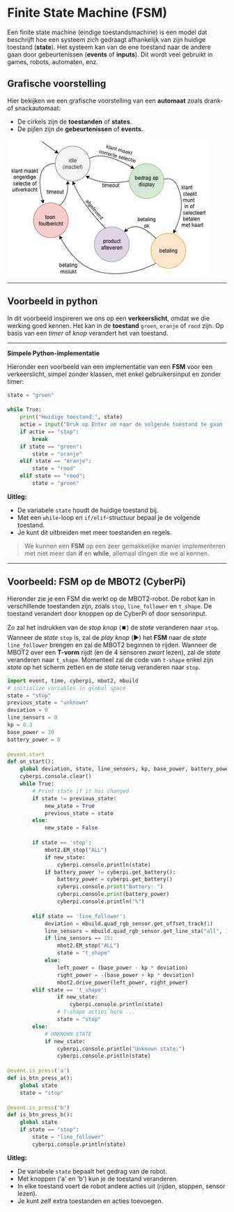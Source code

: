 # Finite State Machine (FSM)

Een finite state machine (eindige toestandsmachine) is een model dat beschrijft hoe een systeem zich gedraagt afhankelijk van zijn huidige toestand (**state**). Het systeem kan van de ene toestand naar de andere gaan door gebeurtenissen (**events** of **inputs**). Dit wordt veel gebruikt in games, robots, automaten, enz.

## Grafische voorstelling

Hier bekijken we een grafische voorstelling van een **automaat** zoals drank- of snackautomaat:
- De cirkels zijn de **toestanden** of **states**.
- De pijlen zijn de **gebeurtenissen** of **events**.

![Vending-machine](images/fsm_automaat.png)

---

## Voorbeeld in python 
In dit voorbeeld inspireren we ons op een **verkeerslicht**, omdat we die werking goed kennen. Het kan in de **toestand** `groen`, `oranje` of `rood` zijn. Op basis van een *timer* of *knop* verandert het van toestand.

---

**Simpele Python-implementatie**

Hieronder een voorbeeld van een implementatie van een **FSM** voor een verkeerslicht, simpel zonder klassen, met enkel gebruikersinput en zonder timer:

```python
state = "groen"

while True:
    print("Huidige toestand:", state)
    actie = input("Druk op Enter om naar de volgende toestand te gaan (of 'stop' om te stoppen): ")
    if actie == "stop":
        break
    if state == "groen":
        state = "oranje"
    elif state == "oranje":
        state = "rood"
    elif state == "rood":
        state = "groen"
```

**Uitleg:**  
- De variabele `state` houdt de huidige toestand bij.  
- Met een `while`-loop en `if/elif`-structuur bepaal je de volgende toestand.  
- Je kunt dit uitbreiden met meer toestanden en regels.

> We kunnen een **FSM** op een zeer gemakkelijke manier implementeren met niet meer dan **if** en **while**, allemaal dingen die we al kennen.

---

## Voorbeeld: FSM op de MBOT2 (CyberPi)

Hieronder zie je een FSM die werkt op de MBOT2-robot. De robot kan in verschillende toestanden zijn, zoals `stop`, `line_follower` en `t_shape`. De toestand verandert door knoppen op de CyberPi of door sensorinput. 

Zo zal het indrukken van de *stop knop* (⏹️) de *state* veranderen naar `stop`. Wanneer de *state* `stop` is, zal de *play knop* (▶️) het **FSM** naar de *state* `line_follower` brengen en zal de MBOT2 beginnen te rijden. Wanneer de MBOT2 over een **T-vorm** rijdt (en de 4 sensoren *zwart* lezen), zal de *state* veranderen naar `t_shape`. Momenteel zal de code van `t-shape` enkel zijn *state* op het scherm zetten en de *state* terug veranderen naar `stop`. 

```python
import event, time, cyberpi, mbot2, mbuild
# initialize variables in global space
state = "stop"
previous_state = "unknown"
deviation = 0
line_sensors = 0
kp = 0.3
base_power = 30
battery_power = 0

@event.start
def on_start():
    global deviation, state, line_sensors, kp, base_power, battery_power
    cyberpi.console.clear()
    while True:
        # Print state if it has changed
        if state != previous_state:
            new_state = True
            previous_state = state
        else:
            new_state = False

        if state == 'stop':
            mbot2.EM_stop("ALL")
            if new_state:
                cyberpi.console.println(state)
            if battery_power != cyberpi.get_battery():
                battery_power = cyberpi.get_battery()
                cyberpi.console.print("Battery: ")
                cyberpi.console.print(battery_power)
                cyberpi.console.println("%")

        elif state == 'line_follower':
            deviation = mbuild.quad_rgb_sensor.get_offset_track(1)
            line_sensors = mbuild.quad_rgb_sensor.get_line_sta("all", 1)
            if line_sensors == 15:
                mbot2.EM_stop("ALL")
                state = "t_shape"
            else:
                left_power = (base_power - kp * deviation)
                right_power = -(base_power + kp * deviation)
                mbot2.drive_power(left_power, right_power)
        elif state == 't_shape':
                if new_state:
                    cyberpi.console.println(state)
                # T-shape acties here ...
                state = "stop"
        else:
            # UNKNOWN STATE
            if new_state:
                cyberpi.console.println("Unknown state:")
                cyberpi.console.println(state)

@event.is_press('a')
def is_btn_press_a():
    global state
    state = "stop"

@event.is_press('b')
def is_btn_press_b():
    global state
    if state == "stop":
        state = "line_follower"
        cyberpi.console.println(state)
```

**Uitleg:**
- De variabele `state` bepaalt het gedrag van de robot.
- Met knoppen ('a' en 'b') kun je de toestand veranderen.
- In elke toestand voert de robot andere acties uit (rijden, stoppen, sensor lezen).
- Je kunt zelf extra toestanden en acties toevoegen.
